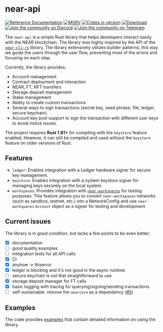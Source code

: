 # near-api
<p>
    <a href="https://docs.rs/near-api"><img src="https://docs.rs/near-api/badge.svg?style=flat-square" alt="Reference Documentation" /></a>
    <a href="https://blog.rust-lang.org/2024/09/05/Rust-1.81.0.html"><img src="https://img.shields.io/badge/rustc-1.81+-lightgray.svg?style=flat-square" alt="MSRV" /></a>
    <a href="https://crates.io/crates/near-api"><img src="https://img.shields.io/crates/v/near-api.svg?style=flat-square" alt="Crates.io version" /></a>
    <a href="https://crates.io/crates/near-api"><img src="https://img.shields.io/crates/d/near-api.svg?style=flat-square" alt="Download" /></a>
    <a href="https://near.chat"><img src="https://img.shields.io/discord/490367152054992913?style=flat-square&label=discord&color=lightgreen" alt="Join the community on Discord" /></a>
    <a href="https://t.me/NEAR_Tools_Community_Group"><img src="https://img.shields.io/badge/telegram-online-lightgreen?style=flat-square" alt="Join the community on Telegram" /></a>
 </p>

The `near-api` is a simple Rust library that helps developers interact easily with the NEAR blockchain. The library was highly inspired by the API of the [`near-cli-rs`](https://github.com/near/near-cli-rs) library. The library extensively utilizes builder patterns, this way we guide the users through the user flow, preventing most of the errors and focusing on each step.

Currently, the library provides:
* Account management
* Contract deployment and interaction
* NEAR, FT, NFT transfers
* Storage deposit management
* Stake management
* Ability to create custom transactions
* Several ways to sign transactions (secret key, seed phrase, file, ledger, secure keychain).
* Account key pool support to sign the transaction with different user keys to avoid nonce issues.

The project requires **Rust 1.81+** for compiling with the `keystore` feature enabled. However, it can still be compiled and used without the `keystore` feature on older versions of Rust.

## Features

* `ledger`: Enables integration with a Ledger hardware signer for secure key management.
* `keystore`: Enables integration with a system keystore signer for managing keys securely on the local system.
* `workspaces`: Provides integration with [`near-workspaces`](https://github.com/near/near-workspaces-rs) for testing purposes. This feature allows you to convert `near-workspaces` networks (such as sandbox, testnet, etc.) into a NetworkConfig and use `near-workspaces` `Account` object as a signer for testing and development.

## Current issues

The library is in good condition, but lacks a few points to be even better:
- [x] documentation
- [ ] good quality examples
- [ ] integration tests for all API calls
- [x] CI
- [x] anyhow -> thiserror
- [x] ledger is blocking and it's not good in the async runtime
- [ ] secure keychain is not that straightforward to use
- [x] storage deposit manager for FT calls 
- [x] basic logging with tracing for querying/signing/sending transactions
- [ ] self-sustainable. remove the `nearcore` as a dependency ([#5](https://github.com/near/near-api-rs/issues/5))

## Examples
The crate provides [examples](./examples/) that contain detailed information on using the library.
 

